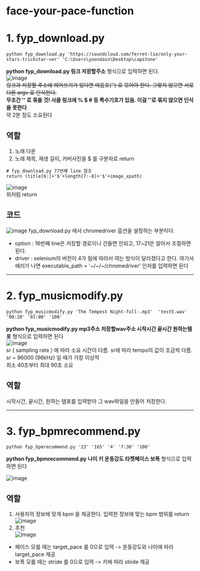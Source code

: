 # face-your-pace-function

# 1. fyp_download.py 
```
python fyp_download.py 'https://soundcloud.com/ferret-lie/only-your-stars-trickstar-ver' 'C:\Users\yoondain\Desktop\capstone'
```
**python fyp_download.py 링크 저장할주소** 형식으로 입력하면 된다.</br>
![image](https://user-images.githubusercontent.com/76734572/171096196-113e1b27-ec9a-4f94-a1d8-2112320b6fb1.png)
</br>
~~링크과 저장할 주소에 띄어쓰기가 있다면 따옴표('') 로 묶어야 한다. 그렇지 않으면 서로 다른 argv 로 인식한다.</br>~~
**무조건 '' 로 묶을 것! 사클 링크에 % $ # 등 특수기호가 있음. 이걸 ''로 묶지 않으면 인식을 못한다** </br>
약 2분 정도 소요된다</br>

## 역할
1. 노래 다운
2. 노래 제목, 재생 길이, 커버사진을 $ 를 구분자로 return 
```
# fyp_download.py 77번쨰 line 참조
return (title[6:]+'$'+length[7:-8]+'$'+image_xpath)
```
![image](https://user-images.githubusercontent.com/76734572/170977780-0617683d-31b0-444a-a6ab-fb9b7dd5bc5d.png)</br>
위처럼 return

## 코드
![image](https://user-images.githubusercontent.com/76734572/170977182-b0fd64d0-38ce-4525-af8f-d99f9c4d0a7a.png)
fyp_download.py 에서 chromedriver 옵션을 설정하는 부분이다.
- option : 16번째 line은 저장할 경로이니 건들면 안되고, 17~21은 알아서 조절하면 된다.
- driver : selenium의 버전이 4가 됨에 따라서 여는 방식이 달라졌다고 한다. 여기서 에러가 나면 executable_path = '~/~/~/chromedriver' 인자를 입력하면 된다 

----
# 2. fyp_musicmodify.py
```
python fyp_musicmodify.py 'The Tempest Night-full-.mp3'  'test5.wav' '00:20' '01:00' '100'    
```
**python fyp_musicmodify.py mp3주소 저장할wav주소 시작시간 끝시간 원하는템포** 형식으로 입력하면 된다 </br>
![image](https://user-images.githubusercontent.com/76734572/171096112-3e08b093-b0eb-4e2c-9f9a-853eac211fe3.png)</br>
sr ( sampling rate ) 에 따라 소요 시간이 다름. sr에 따라 tempo의 값이 조금씩 다름. sr = 96000 (96kHz) 일 때가 가장 이상적 </br>
최소 40초부터 최대 90초 소요</br>
## 역할
시작시간, 끝시간, 원하는 템포를 입력받아 그 wav파일을 만들어 저장한다.

----
# 3. fyp_bpmrecommend.py
```
python fyp_bpmrecommend.py '23' '165' '4' '7:30' '100'    
```
**python fyp_bpmrecommend.py 나이 키 운동강도 타켓페이스 보폭** 형식으로 입력하면 된다</br>

![image](https://user-images.githubusercontent.com/76734572/171343940-a172ebed-e965-4771-96f5-27e9ef64265a.png)</br>
## 역할
1. 사용자의 정보에 맞게 bpm 을 제공한다. 입력한 정보에 맞는 bpm 범위를 return</br>
![image](https://user-images.githubusercontent.com/76734572/171344389-cdec34c3-5b67-4dc1-8264-890a136828ff.png)</br>
2. 추천</br>
![image](https://user-images.githubusercontent.com/76734572/171344824-1c52c0bb-03fc-4b37-83df-76c9f219fda4.png)</br>

- 페이스 모를 때는 target_pace 를 0으로 입력 -> 운동강도와 나이에 따라 target_pace 제공
- 보폭 모를 때는 stride 를 0으로 입력 -> 키에 따라 stirde 제공

























